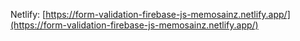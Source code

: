 Netlify: [https://form-validation-firebase-js-memosainz.netlify.app/](https://form-validation-firebase-js-memosainz.netlify.app/)
